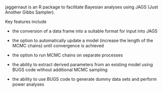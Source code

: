 jaggernaut is an R package to facilitate Bayesian analyses using JAGS (Just Another Gibbs Sampler).

Key features include 

* the conversion of a data frame into a suitable format for input into JAGS

* the option to automatically update a model (increase the length of the MCMC chains) until convergence is achieved

* the option to run MCMC chains on separate processes

* the ability to extract derived parameters from an existing model using BUGS code 
    without additional MCMC sampling

* the ability to use BUGS code to generate dummy data sets and perform power analyses

